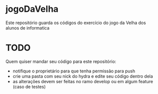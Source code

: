 # jogoDaVelha
Este repositório guarda os códigos do exercício do jogo da Velha dos alunos de informatica

# TODO
Quem quiser mandar seu código para este repositório:
  * notifique o proprietário para que tenha permissão para push
  * crie uma pasta com seu nick do hydra e edite seu código dentro dela
  * as alterações devem ser feitas no ramo develop ou em algum feature (caso de testes)
